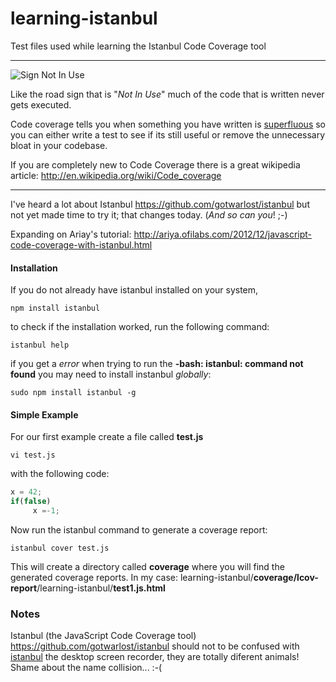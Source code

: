 learning-istanbul
=================

Test files used while learning the Istanbul Code Coverage tool

- - -

![Sign Not In Use](http://i1.mirror.co.uk/incoming/article1433397.ece/ALTERNATES/s2197/The%20world's%20most%20stupid%20signs-1433397 "Sign not in use!")

Like the road sign that is "*Not In Use*" much of the code 
that is written never gets executed. 

Code coverage tells you when something you have written is 
[superfluous](https://www.google.com/search?q=superfluous) 
so you can either write a test to see if its still useful 
or remove the unnecessary bloat in your codebase.

If you are completely new to Code Coverage there is a great wikipedia article:
http://en.wikipedia.org/wiki/Code_coverage

- - -


I've heard a lot about Istanbul 
https://github.com/gotwarlost/istanbul 
but not yet made time to try it;
that changes today. (*And so can you*! ;-)

Expanding on Ariay's tutorial: 
http://ariya.ofilabs.com/2012/12/javascript-code-coverage-with-istanbul.html

#### Installation

If you do not already have istanbul installed on your system,

```terminal
npm install istanbul
```

to check if the installation worked, run the following command:

```terminal
istanbul help
```

if you get a *error* when trying to run the **-bash: istanbul: command not found**
you may need to install instanbul *globally*:

```terminal
sudo npm install istanbul -g
```

#### Simple Example

For our first example create a file called **test.js**

```terminal
vi test.js
```

with the following code:

```javascript
x = 42;
if(false)
     x =-1;
```

Now run the istanbul command to generate a coverage report:

```terminal
istanbul cover test.js
```

This will create a directory called **coverage** where you will find 
the generated coverage reports.
In my case: 
learning-istanbul/**coverage/lcov-report**/learning-istanbul/**test1.js.html**



### Notes

Istanbul (the JavaScript Code Coverage tool) 
https://github.com/gotwarlost/istanbul 
should not to be confused with [istanbul](https://wiki.gnome.org/Istanbul) 
the desktop screen recorder, they are totally diferent animals! 
Shame about the name collision... :-(